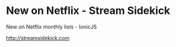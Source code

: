 # New on Netflix - Stream Sidekick
New on Netflix monthly lists - IonicJS

http://streamsidekick.com
